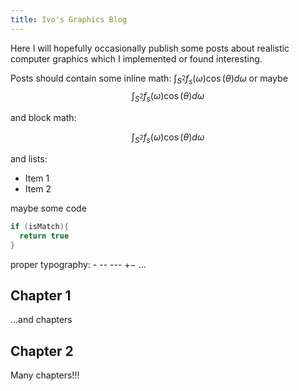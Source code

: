 ```yaml
---
title: Ivo's Graphics Blog
---
```


Here I will hopefully occasionally publish some posts about realistic computer graphics which I implemented or found interesting.



Posts should contain some inline math: $\int_{S^2}f_s(\omega)\cos(\theta)d\omega$ or maybe $$\int_{S^2}f_s(\omega)\cos(\theta)d\omega$$

and block math:

$$
\int_{S^2}f_s(\omega)\cos(\theta)d\omega
$$

and lists:

* Item 1
* Item 2

maybe some code

```c++
if (isMatch){
  return true
}
```

proper typography: - -- --- +− ...

## Chapter 1

...and chapters

## Chapter 2

Many chapters!!!
